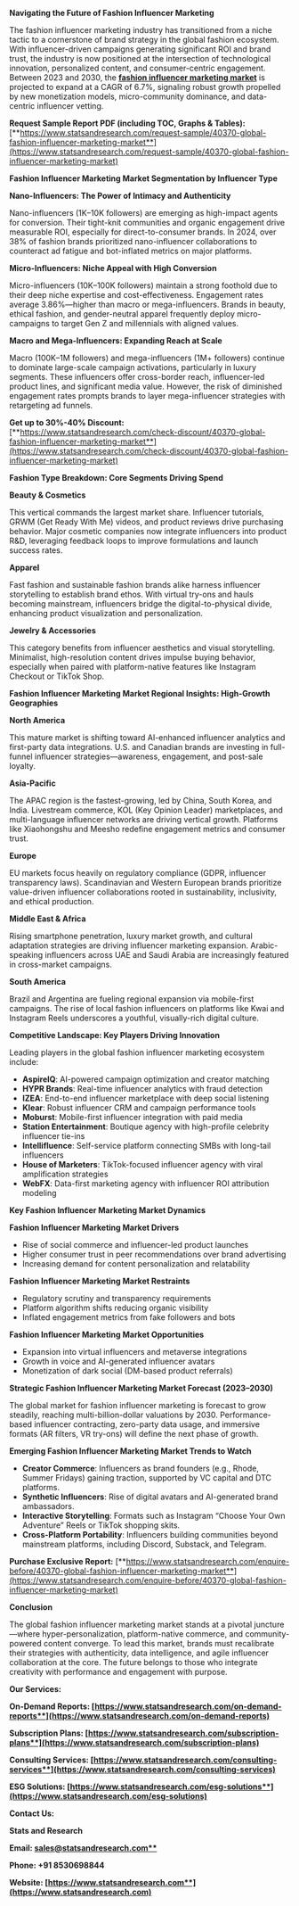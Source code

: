 ﻿**Navigating the Future of Fashion Influencer Marketing**

The fashion influencer marketing industry has transitioned from a niche tactic to a cornerstone of brand strategy in the global fashion ecosystem. With influencer-driven campaigns generating significant ROI and brand trust, the industry is now positioned at the intersection of technological innovation, personalized content, and consumer-centric engagement. Between 2023 and 2030, the [**fashion influencer marketing market**](https://www.statsandresearch.com/report/40370-global-fashion-influencer-marketing-market) is projected to expand at a CAGR of 6.7%, signaling robust growth propelled by new monetization models, micro-community dominance, and data-centric influencer vetting.

**Request Sample Report PDF (including TOC, Graphs & Tables):** [**https://www.statsandresearch.com/request-sample/40370-global-fashion-influencer-marketing-market**](https://www.statsandresearch.com/request-sample/40370-global-fashion-influencer-marketing-market)

**Fashion Influencer Marketing Market Segmentation by Influencer Type**

**Nano-Influencers: The Power of Intimacy and Authenticity**

Nano-influencers (1K–10K followers) are emerging as high-impact agents for conversion. Their tight-knit communities and organic engagement drive measurable ROI, especially for direct-to-consumer brands. In 2024, over 38% of fashion brands prioritized nano-influencer collaborations to counteract ad fatigue and bot-inflated metrics on major platforms.

**Micro-Influencers: Niche Appeal with High Conversion**

Micro-influencers (10K–100K followers) maintain a strong foothold due to their deep niche expertise and cost-effectiveness. Engagement rates average 3.86%—higher than macro or mega-influencers. Brands in beauty, ethical fashion, and gender-neutral apparel frequently deploy micro-campaigns to target Gen Z and millennials with aligned values.

**Macro and Mega-Influencers: Expanding Reach at Scale**

Macro (100K–1M followers) and mega-influencers (1M+ followers) continue to dominate large-scale campaign activations, particularly in luxury segments. These influencers offer cross-border reach, influencer-led product lines, and significant media value. However, the risk of diminished engagement rates prompts brands to layer mega-influencer strategies with retargeting ad funnels.

**Get up to 30%-40% Discount:** [**https://www.statsandresearch.com/check-discount/40370-global-fashion-influencer-marketing-market**](https://www.statsandresearch.com/check-discount/40370-global-fashion-influencer-marketing-market)

**Fashion Type Breakdown: Core Segments Driving Spend**

**Beauty & Cosmetics**

This vertical commands the largest market share. Influencer tutorials, GRWM (Get Ready With Me) videos, and product reviews drive purchasing behavior. Major cosmetic companies now integrate influencers into product R&D, leveraging feedback loops to improve formulations and launch success rates.

**Apparel**

Fast fashion and sustainable fashion brands alike harness influencer storytelling to establish brand ethos. With virtual try-ons and hauls becoming mainstream, influencers bridge the digital-to-physical divide, enhancing product visualization and personalization.

**Jewelry & Accessories**

This category benefits from influencer aesthetics and visual storytelling. Minimalist, high-resolution content drives impulse buying behavior, especially when paired with platform-native features like Instagram Checkout or TikTok Shop.

**Fashion Influencer Marketing Market Regional Insights: High-Growth Geographies**

**North America**

This mature market is shifting toward AI-enhanced influencer analytics and first-party data integrations. U.S. and Canadian brands are investing in full-funnel influencer strategies—awareness, engagement, and post-sale loyalty.

**Asia-Pacific**

The APAC region is the fastest-growing, led by China, South Korea, and India. Livestream commerce, KOL (Key Opinion Leader) marketplaces, and multi-language influencer networks are driving vertical growth. Platforms like Xiaohongshu and Meesho redefine engagement metrics and consumer trust.

**Europe**

EU markets focus heavily on regulatory compliance (GDPR, influencer transparency laws). Scandinavian and Western European brands prioritize value-driven influencer collaborations rooted in sustainability, inclusivity, and ethical production.

**Middle East & Africa**

Rising smartphone penetration, luxury market growth, and cultural adaptation strategies are driving influencer marketing expansion. Arabic-speaking influencers across UAE and Saudi Arabia are increasingly featured in cross-market campaigns.

**South America**

Brazil and Argentina are fueling regional expansion via mobile-first campaigns. The rise of local fashion influencers on platforms like Kwai and Instagram Reels underscores a youthful, visually-rich digital culture.

**Competitive Landscape: Key Players Driving Innovation**

Leading players in the global fashion influencer marketing ecosystem include:

- **AspireIQ**: AI-powered campaign optimization and creator matching
- **HYPR Brands**: Real-time influencer analytics with fraud detection
- **IZEA**: End-to-end influencer marketplace with deep social listening
- **Klear**: Robust influencer CRM and campaign performance tools
- **Moburst**: Mobile-first influencer integration with paid media
- **Station Entertainment**: Boutique agency with high-profile celebrity influencer tie-ins
- **Intellifluence**: Self-service platform connecting SMBs with long-tail influencers
- **House of Marketers**: TikTok-focused influencer agency with viral amplification strategies
- **WebFX**: Data-first marketing agency with influencer ROI attribution modeling

**Key Fashion Influencer Marketing Market Dynamics**

**Fashion Influencer Marketing Market Drivers**

- Rise of social commerce and influencer-led product launches
- Higher consumer trust in peer recommendations over brand advertising
- Increasing demand for content personalization and relatability

**Fashion Influencer Marketing Market Restraints**

- Regulatory scrutiny and transparency requirements
- Platform algorithm shifts reducing organic visibility
- Inflated engagement metrics from fake followers and bots

**Fashion Influencer Marketing Market Opportunities**

- Expansion into virtual influencers and metaverse integrations
- Growth in voice and AI-generated influencer avatars
- Monetization of dark social (DM-based product referrals)

**Strategic Fashion Influencer Marketing Market Forecast (2023–2030)**

The global market for fashion influencer marketing is forecast to grow steadily, reaching multi-billion-dollar valuations by 2030. Performance-based influencer contracting, zero-party data usage, and immersive formats (AR filters, VR try-ons) will define the next phase of growth.

**Emerging Fashion Influencer Marketing Market Trends to Watch**

- **Creator Commerce**: Influencers as brand founders (e.g., Rhode, Summer Fridays) gaining traction, supported by VC capital and DTC platforms.
- **Synthetic Influencers**: Rise of digital avatars and AI-generated brand ambassadors.
- **Interactive Storytelling**: Formats such as Instagram “Choose Your Own Adventure” Reels or TikTok shopping skits.
- **Cross-Platform Portability**: Influencers building communities beyond mainstream platforms, including Discord, Substack, and Telegram.

**Purchase Exclusive Report:** [**https://www.statsandresearch.com/enquire-before/40370-global-fashion-influencer-marketing-market**](https://www.statsandresearch.com/enquire-before/40370-global-fashion-influencer-marketing-market)

**Conclusion**

The global fashion influencer marketing market stands at a pivotal juncture—where hyper-personalization, platform-native commerce, and community-powered content converge. To lead this market, brands must recalibrate their strategies with authenticity, data intelligence, and agile influencer collaboration at the core. The future belongs to those who integrate creativity with performance and engagement with purpose.

**Our Services:**

**On-Demand Reports: [https://www.statsandresearch.com/on-demand-reports**](https://www.statsandresearch.com/on-demand-reports)**

**Subscription Plans: [https://www.statsandresearch.com/subscription-plans**](https://www.statsandresearch.com/subscription-plans)**

**Consulting Services: [https://www.statsandresearch.com/consulting-services**](https://www.statsandresearch.com/consulting-services)**

**ESG Solutions: [https://www.statsandresearch.com/esg-solutions**](https://www.statsandresearch.com/esg-solutions)**

**Contact Us:**

**Stats and Research**

**Email: [sales@statsandresearch.com**](mailto:sales@statsandresearch.com)**

**Phone: +91 8530698844**

**Website: [https://www.statsandresearch.com**](https://www.statsandresearch.com)**

